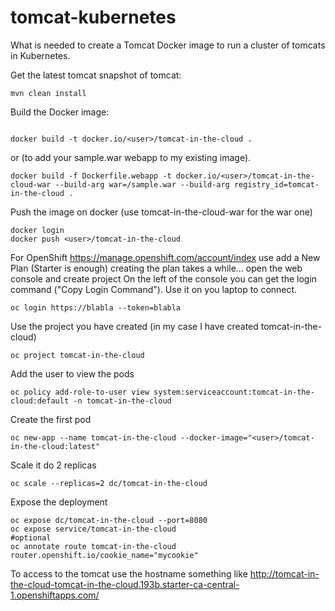 # tomcat-kubernetes
What is needed to create a Tomcat Docker image to run a cluster of tomcats in Kubernetes. 

Get the latest tomcat snapshot of tomcat:
```
mvn clean install
```
Build the Docker image:
```

docker build -t docker.io/<user>/tomcat-in-the-cloud .
```
or (to add your sample.war webapp to my existing image).
```
docker build -f Dockerfile.webapp -t docker.io/<user>/tomcat-in-the-cloud-war --build-arg war=/sample.war --build-arg registry_id=tomcat-in-the-cloud .
```
Push the image on docker (use tomcat-in-the-cloud-war for the war one)
```
docker login
docker push <user>/tomcat-in-the-cloud
```

For OpenShift
https://manage.openshift.com/account/index use add a New Plan (Starter is enough) creating the plan takes a while...
open the web console and create project
On the left of the console you can get the login command ("Copy Login Command"). Use it on you laptop to connect.
```
oc login https://blabla --token=blabla
```
Use the project you have created (in my case I have created tomcat-in-the-cloud)
```
oc project tomcat-in-the-cloud
```
Add the user to view the pods
```
oc policy add-role-to-user view system:serviceaccount:tomcat-in-the-cloud:default -n tomcat-in-the-cloud
```
Create the first pod
```
oc new-app --name tomcat-in-the-cloud --docker-image="<user>/tomcat-in-the-cloud:latest"
```
Scale it do 2 replicas
```
oc scale --replicas=2 dc/tomcat-in-the-cloud
```
Expose the deployment
```
oc expose dc/tomcat-in-the-cloud --port=8080
oc expose service/tomcat-in-the-cloud
#optional
oc annotate route tomcat-in-the-cloud router.openshift.io/cookie_name="mycookie"
```
To access to the tomcat use the hostname something like
http://tomcat-in-the-cloud-tomcat-in-the-cloud.193b.starter-ca-central-1.openshiftapps.com/



